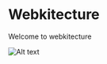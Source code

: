 # Webkitecture

Welcome to webkitecture

![Alt text](http://coronadofactory.com/webkitecture/webkitecture-800px.png "Optional title")

